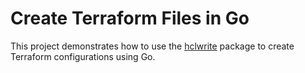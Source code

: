# Create Terraform Files in Go
This project demonstrates how to use the [hclwrite](https://pkg.go.dev/github.com/hashicorp/hcl/v2@v2.10.1/hclwrite) package to create Terraform configurations using Go.